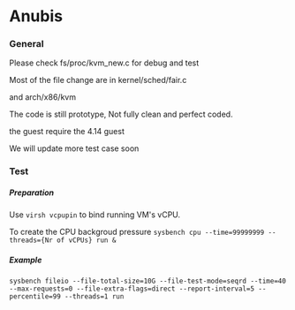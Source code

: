 # Anubis
### General
Please check fs/proc/kvm_new.c for debug and test

Most of the file change are in kernel/sched/fair.c 

and arch/x86/kvm 

The code is still prototype, Not fully clean and perfect coded. 

the guest require the 4.14 guest 

We will update more test case soon 
### Test
##### Preparation 

Use `virsh vcpupin` to bind running VM's vCPU.

To create the CPU backgroud pressure `sysbench cpu --time=99999999 --threads={Nr of vCPUs} run &`

##### Example 
```
sysbench fileio --file-total-size=10G --file-test-mode=seqrd --time=40 --max-requests=0 --file-extra-flags=direct --report-interval=5 --percentile=99 --threads=1 run

```
